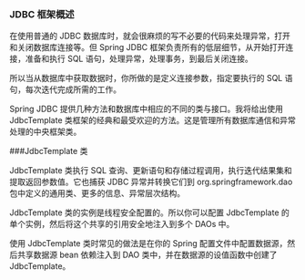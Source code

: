 ### JDBC 框架概述

在使用普通的 JDBC 数据库时，就会很麻烦的写不必要的代码来处理异常，打开和关闭数据库连接等。但 Spring JDBC 框架负责所有的低层细节，从开始打开连接，准备和执行 SQL 语句，处理异常，处理事务，到最后关闭连接。

所以当从数据库中获取数据时，你所做的是定义连接参数，指定要执行的 SQL 语句，每次迭代完成所需的工作。

Spring JDBC 提供几种方法和数据库中相应的不同的类与接口。我将给出使用 JdbcTemplate 类框架的经典和最受欢迎的方法。这是管理所有数据库通信和异常处理的中央框架类。


###JdbcTemplate 类

JdbcTemplate 类执行 SQL 查询、更新语句和存储过程调用，执行迭代结果集和提取返回参数值。它也捕获 JDBC 异常并转换它们到 org.springframework.dao 包中定义的通用类、更多的信息、异常层次结构。

JdbcTemplate 类的实例是线程安全配置的。所以你可以配置 JdbcTemplate 的单个实例，然后将这个共享的引用安全地注入到多个 DAOs 中。

使用 JdbcTemplate 类时常见的做法是在你的 Spring 配置文件中配置数据源，然后共享数据源 bean 依赖注入到 DAO 类中，并在数据源的设值函数中创建了 JdbcTemplate。